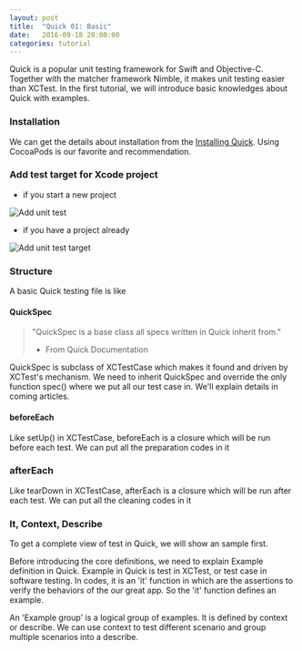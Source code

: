 ```yaml
---
layout: post
title:  "Quick 01: Basic"
date:   2016-09-18 20:00:00
categories: tutorial
---
```


Quick is a popular unit testing framework for Swift and Objective-C. Together with the matcher framework Nimble, it makes unit testing easier than XCTest. In the first tutorial, we will introduce basic knowledges about Quick with examples.

### Installation

We can get the details about installation from the [Installing Quick](https://github.com/Quick/Quick/blob/master/Documentation/en-us/InstallingQuick.md). Using CocoaPods is our favorite and recommendation.

### Add test target for Xcode project

* if you start a new project

 ![Add unit test](https://dl.dropboxusercontent.com/u/87778892/Quick/Basic/QuickBasic01.png)

* if you have a project already

 ![Add unit test target](https://dl.dropboxusercontent.com/u/87778892/Quick/Basic/QuickBasic02.png)

### Structure

A basic Quick testing file is like

<script src="https://gist.github.com/NilStack/bed1aa592b7ea155090dce176558902e.js"></script>

#### QuickSpec

>  "QuickSpec is a base class all specs written in Quick inherit from."
>  - From Quick Documentation

QuickSpec is subclass of XCTestCase which makes it found and driven by XCTest's mechanism. We need to  inherit QuickSpec and override the only function spec() where we put all our test case in. We'll explain details in coming articles.

#### beforeEach

Like setUp() in XCTestCase, beforeEach is a closure which will be run before each test. We can put all the preparation codes in it

### afterEach

Like tearDown in XCTestCase, afterEach is a closure which will be run after each test. We can put all the cleaning codes in it

### It, Context, Describe
To get a complete view of test in Quick, we will show an sample first.

<script src="https://gist.github.com/NilStack/b3aceda29b09904d67580e2682062228.js"></script>

Before introducing the core definitions, we need to explain Example definition in Quick. Example in Quick is test in XCTest, or test case in software testing. In codes, it is an 'it' function in which are the assertions to verify the behaviors of the our great app. So the 'it' function defines an example.

An 'Example group' is a logical group of examples. It is defined by context or describe. We can use context to test different scenario and group multiple scenarios into a describe.
